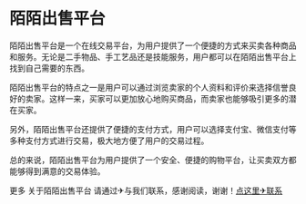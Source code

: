 # 陌陌出售平台

陌陌出售平台是一个在线交易平台，为用户提供了一个便捷的方式来买卖各种商品和服务。无论是二手物品、手工艺品还是技能服务，用户都可以在陌陌出售平台上找到自己需要的东西。

陌陌出售平台的特点之一是用户可以通过浏览卖家的个人资料和评价来选择信誉良好的卖家。这样一来，买家可以更加放心地购买商品，而卖家也能够吸引更多的潜在买家。

另外，陌陌出售平台还提供了便捷的支付方式，用户可以选择支付宝、微信支付等多种支付方式进行交易，极大地方便了用户的交易过程。

总的来说，陌陌出售平台为用户提供了一个安全、便捷的购物平台，让买卖双方都能够得到满意的交易体验。

更多 关于陌陌出售平台 请通过✈与我们联系，感谢阅读，谢谢！[点这里✈联系](https://d.k02.cc)